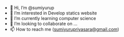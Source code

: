 - 👋 Hi, I’m @sumiyurup
- 👀 I’m interested in Develop statics website
- 🌱 I’m currently learning computer science
- 💞️ I’m looking to collaborate on ...
- 📫 How to reach me (sumiyurupriyasara@gmail.com)

<!---
sumiyurup/sumiyurup is a ✨ particular ✨ repository because its `README.md` (this file) appears on your GitHub profile.
You can click the Preview link to take a look at your changes.
--->
